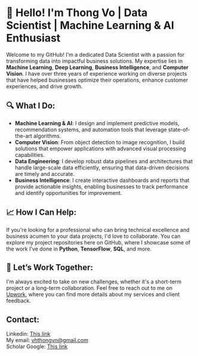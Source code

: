# 👋 Hello! I'm Thong Vo | Data Scientist | Machine Learning & AI Enthusiast

Welcome to my GitHub! I'm a dedicated Data Scientist with a passion for transforming data into impactful business solutions. My expertise lies in **Machine Learning**, **Deep Learning**, **Business Intelligence**, and **Computer Vision**. I have over three years of experience working on diverse projects that have helped businesses optimize their operations, enhance customer experiences, and drive growth.

## 🔍 What I Do:
- **Machine Learning & AI**: I design and implement predictive models, recommendation systems, and automation tools that leverage state-of-the-art algorithms.
- **Computer Vision**: From object detection to image recognition, I build solutions that empower applications with advanced visual processing capabilities.
- **Data Engineering**: I develop robust data pipelines and architectures that handle large-scale data efficiently, ensuring that data-driven decisions are timely and accurate.
- **Business Intelligence**: I create interactive dashboards and reports that provide actionable insights, enabling businesses to track performance and identify opportunities for improvement.

## 📈 How I Can Help:
If you're looking for a professional who can bring technical excellence and business acumen to your data projects, I'd love to collaborate. You can explore my project repositories here on GitHub, where I showcase some of the work I've done in **Python**, **TensorFlow**, **SQL**, and more.

## 🔗 Let’s Work Together:
I'm always excited to take on new challenges, whether it's a short-term project or a long-term collaboration. Feel free to reach out to me on [Upwork](https://www.upwork.com/), where you can find more details about my services and client feedback.

## Contact:
Linkedin: [This link](https://www.linkedin.com/in/thongvhoang/) <br />
My email: vhthongvn@gmail.com <br />
Scholar Google: [This link](https://scholar.google.com/citations?user=iIYRmHsAAAAJ&hl=en)
